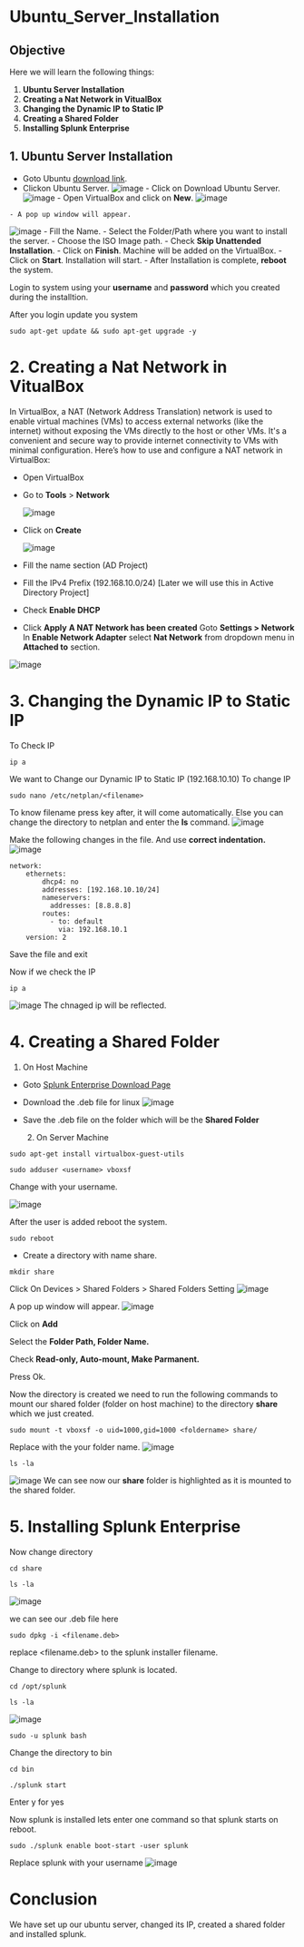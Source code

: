 # Ubuntu_Server_Installation
## Objective
Here we will learn the following things:
1. **Ubuntu Server Installation**
2. **Creating a Nat Network in VitualBox**
3. **Changing the Dynamic IP to Static IP**
4. **Creating a Shared Folder**
5. **Installing Splunk Enterprise**

## 1. **Ubuntu Server Installation**
   - Goto Ubuntu [download link](https://ubuntu.com/).
   - Clickon Ubuntu Server.
![image](https://github.com/user-attachments/assets/6a6f589a-2a13-4b41-ab03-fdfc6ffa4038)
    - Click on Download Ubuntu Server.
![image](https://github.com/user-attachments/assets/5e53139b-0baf-4c03-bc30-0c9b123a1848)
    - Open VirtualBox and click on **New**.
![image](https://github.com/user-attachments/assets/ccc9d57f-3d2e-4356-8f8f-ebc5bd64ca87)

    - A pop up window will appear.
![image](https://github.com/user-attachments/assets/e3c9de6e-2f8a-4c35-8105-1baadac73092)
        - Fill the Name.
        - Select the Folder/Path where you want to install the server.
        - Choose the ISO Image path.
        - Check **Skip Unattended Installation**.
        - Click on **Finish**. Machine will be added on the VirtualBox.
        - Click on **Start**. Installation will start.
        - After Installation is complete, **reboot** the system.

   Login to system using your **username** and **password** which you created during the installtion.

After you login update you system
```
sudo apt-get update && sudo apt-get upgrade -y
```


# 2. **Creating a Nat Network in VitualBox**
   In VirtualBox, a NAT (Network Address Translation) network is used to enable virtual machines (VMs) to access external networks (like the internet) without exposing the VMs directly to the host or other VMs. It's a convenient and secure way to provide internet connectivity to VMs with minimal configuration.
Here’s how to use and configure a NAT network in VirtualBox:

  - Open VirtualBox
  - Go to **Tools** > **Network**
    
    ![image](https://github.com/user-attachments/assets/38555a1c-4a1e-4517-957f-0887bd7d18c0)
  - Click on **Create**
    
    ![image](https://github.com/user-attachments/assets/c8e64744-70c9-4d22-a153-6251a49b4227)
    
  - Fill the name section (AD Project)
  - Fill the IPv4 Prefix (192.168.10.0/24) [Later we will use this in Active Directory Project]
  - Check **Enable DHCP**
  - Click **Apply**
**A NAT Network has been created**
Goto **Settings > Network**
In **Enable Network Adapter** select **Nat Network** from dropdown menu in **Attached to** section.

![image](https://github.com/user-attachments/assets/5f09c106-6f9f-4983-8190-b4962c922220)


# 3. **Changing the Dynamic IP to Static IP**
To Check IP
```
ip a
```
We want to Change our Dynamic IP to Static IP (192.168.10.10)
To change IP
```
sudo nano /etc/netplan/<filename>
```
To know filename press <TAB> key after, it will come automatically.
Else you can change the directory to netplan and enter the **ls** command.
![image](https://github.com/user-attachments/assets/63d165c3-6d05-4724-9067-d6e1a4f328a7)


Make the following changes in the file. And use **correct indentation.**
![image](https://github.com/user-attachments/assets/c15676c6-9d1d-4237-b80a-f92001dd5a28)

```
network:
    ethernets:
        dhcp4: no
        addresses: [192.168.10.10/24]
        nameservers:
          addresses: [8.8.8.8]
        routes:
          - to: default
            via: 192.168.10.1
    version: 2
```

Save the file and exit

Now if we check the IP
```
ip a
```
![image](https://github.com/user-attachments/assets/9499e363-10d3-45b9-b2b1-4d40791c3d0e)
The chnaged ip will be reflected.

# 4. **Creating a Shared Folder**
  1. On Host Machine
- Goto [Splunk Enterprise Download Page](https://www.splunk.com/en_us/download/splunk-enterprise.html)
- Download the .deb file for linux
![image](https://github.com/user-attachments/assets/6150a051-a26c-4f76-972b-5c2177929da5)
- Save the .deb file on the folder which will be the **Shared Folder**


  2. On Server Machine
```
sudo apt-get install virtualbox-guest-utils
```

```
sudo adduser <username> vboxsf
```
Change <username> with your username.

![image](https://github.com/user-attachments/assets/dc8bd2cf-0f83-4101-a688-a495d114911c)

After the user is added reboot the system.
```
sudo reboot
```

- Create a directory with name share.
```
mkdir share
```
Click On Devices > Shared Folders > Shared Folders Setting
![image](https://github.com/user-attachments/assets/4a80da20-c61d-4df4-9948-1ab39271df1a)

A pop up window will appear.
![image](https://github.com/user-attachments/assets/85f9ce14-56cc-4fff-828b-504561853946)

 Click on **Add**
 
 Select the **Folder Path, Folder Name.**
 
 Check **Read-only, Auto-mount, Make Parmanent.**
 
 Press Ok.

Now the directory is created we need to run the following commands to mount our shared folder (folder on host machine) to the directory **share** which we just created.

```
sudo mount -t vboxsf -o uid=1000,gid=1000 <foldername> share/
```
Replace <foldername> with the your folder name.
![image](https://github.com/user-attachments/assets/dcb7ccbc-dbf5-4625-a9d9-ae0e46542fed)

```
ls -la
```
![image](https://github.com/user-attachments/assets/72614c86-db0f-4334-8d6b-dd0b0e8c0ecf)
We can see now our **share** folder is highlighted as it is mounted to the shared folder.

# 5. **Installing Splunk Enterprise**

Now change directory
```
cd share
```
```
ls -la
```
![image](https://github.com/user-attachments/assets/fd6608c3-9e9e-4972-b498-c84af4c2a482)

we can see our .deb file here
```
sudo dpkg -i <filename.deb>
```
replace <filename.deb> to the splunk installer filename.

Change to directory where splunk is located.

```
cd /opt/splunk
```

```
ls -la
```
![image](https://github.com/user-attachments/assets/254801c0-8ae3-48a8-8d62-24620c3c4cc2)

```
sudo -u splunk bash
```
 Change the directory to bin
 
```
cd bin
```
```
./splunk start
```
Enter y for yes


Now splunk is installed lets enter one command so that splunk starts on reboot.
```
sudo ./splunk enable boot-start -user splunk
```
Replace splunk with your username
![image](https://github.com/user-attachments/assets/be518c70-8e4c-45cf-bcb4-3af7c44b3275)

 # Conclusion
 We have set up our ubuntu server, changed its IP, created a shared folder and installed splunk.












